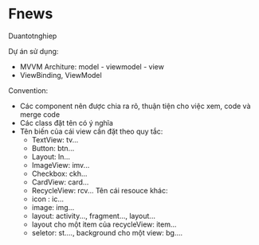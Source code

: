 # Fnews
Duantotnghiep

Dự án sử dụng: 
+ MVVM Architure: model - viewmodel - view
+ ViewBinding, ViewModel

Convention: 
+ Các component nên được chia ra rõ, thuận tiện cho việc xem, code và merge code
+ Các class đặt tên có ý nghĩa 
+ Tên biến của cái view cần đặt theo quy tắc: 
  - TextView: tv...
  - Button: btn...
  - Layout: ln...
  - ImageView: imv...
  - Checkbox: ckh...
  - CardView: card...
  - RecycleView: rcv...
  Tên cái resouce khác: 
  - icon : ic...
  - image: img...
  - layout: activity..., fragment..., layout...
  - layout cho một item của recycleView: item...
  - seletor: st...., background cho một view: bg....
